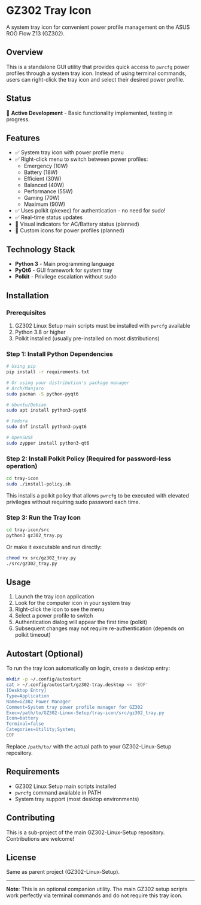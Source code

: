 # GZ302 Tray Icon

A system tray icon for convenient power profile management on the ASUS ROG Flow Z13 (GZ302).

## Overview

This is a standalone GUI utility that provides quick access to `pwrcfg` power profiles through a system tray icon. Instead of using terminal commands, users can right-click the tray icon and select their desired power profile.

## Status

🚧 **Active Development** - Basic functionality implemented, testing in progress.

## Features

- ✅ System tray icon with power profile menu
- ✅ Right-click menu to switch between power profiles:
  - Emergency (10W)
  - Battery (18W)
  - Efficient (30W)
  - Balanced (40W)
  - Performance (55W)
  - Gaming (70W)
  - Maximum (90W)
- ✅ Uses polkit (pkexec) for authentication - no need for sudo!
- ✅ Real-time status updates
- 🚧 Visual indicators for AC/Battery status (planned)
- 🚧 Custom icons for power profiles (planned)

## Technology Stack

- **Python 3** - Main programming language
- **PyQt6** - GUI framework for system tray
- **Polkit** - Privilege escalation without sudo

## Installation

### Prerequisites

1. GZ302 Linux Setup main scripts must be installed with `pwrcfg` available
2. Python 3.8 or higher
3. Polkit installed (usually pre-installed on most distributions)

### Step 1: Install Python Dependencies

```bash
# Using pip
pip install -r requirements.txt

# Or using your distribution's package manager
# Arch/Manjaro
sudo pacman -S python-pyqt6

# Ubuntu/Debian
sudo apt install python3-pyqt6

# Fedora
sudo dnf install python3-pyqt6

# OpenSUSE
sudo zypper install python3-qt6
```

### Step 2: Install Polkit Policy (Required for password-less operation)

```bash
cd tray-icon
sudo ./install-policy.sh
```

This installs a polkit policy that allows `pwrcfg` to be executed with elevated privileges without requiring sudo password each time.

### Step 3: Run the Tray Icon

```bash
cd tray-icon/src
python3 gz302_tray.py
```

Or make it executable and run directly:
```bash
chmod +x src/gz302_tray.py
./src/gz302_tray.py
```

## Usage

1. Launch the tray icon application
2. Look for the computer icon in your system tray
3. Right-click the icon to see the menu
4. Select a power profile to switch
5. Authentication dialog will appear the first time (polkit)
6. Subsequent changes may not require re-authentication (depends on polkit timeout)

## Autostart (Optional)

To run the tray icon automatically on login, create a desktop entry:

```bash
mkdir -p ~/.config/autostart
cat > ~/.config/autostart/gz302-tray.desktop << 'EOF'
[Desktop Entry]
Type=Application
Name=GZ302 Power Manager
Comment=System tray power profile manager for GZ302
Exec=/path/to/GZ302-Linux-Setup/tray-icon/src/gz302_tray.py
Icon=battery
Terminal=false
Categories=Utility;System;
EOF
```

Replace `/path/to/` with the actual path to your GZ302-Linux-Setup repository.

## Requirements

- GZ302 Linux Setup main scripts installed
- `pwrcfg` command available in PATH
- System tray support (most desktop environments)

## Contributing

This is a sub-project of the main GZ302-Linux-Setup repository. Contributions are welcome!

## License

Same as parent project (GZ302-Linux-Setup).

---

**Note**: This is an optional companion utility. The main GZ302 setup scripts work perfectly via terminal commands and do not require this tray icon.
